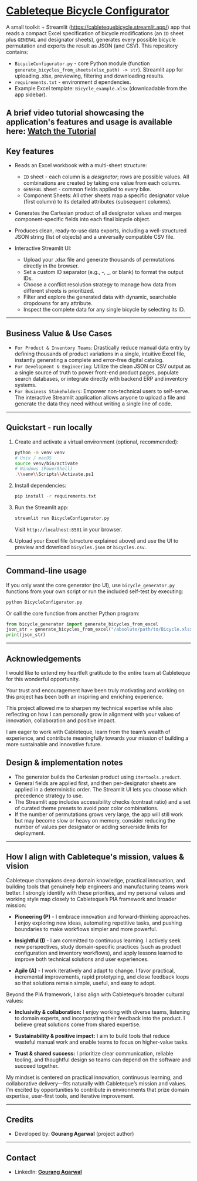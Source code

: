 # **[Cableteque Bicycle Configurator](https://cabletequebicycle.streamlit.app/)**

A small toolkit + Streamlit (https://cabletequebicycle.streamlit.app/) app that reads a compact Excel specification of bicycle modifications (an `ID` sheet plus `GENERAL` and designator sheets), generates every possible bicycle permutation and exports the result as JSON (and CSV). This repository contains:

* `BicycleConfigurator.py` - core Python module (function `generate_bicycles_from_sheets(xlsx_path) -> str`). Streamlit app for uploading .xlsx, previewing, filtering and downloading results.
* `requirements.txt` - environment d ependencies.
* Example Excel template: `Bicycle_example.xlsx` (downloadable from the app sidebar).
## A brief video tutorial showcasing the application's features and usage is available here: **[Watch the Tutorial](https://drive.google.com/file/d/1_Z6KOhkGKJjfnBUtLVUcGi14ZWTx_ep3/view?usp=sharing)**

## Key features

* Reads an Excel workbook with a multi-sheet structure:
  
  * `ID` sheet - each column is a *designator*; rows are possible values. All combinations are created by taking one value from each column.
  * `GENERAL` sheet - common fields applied to every bike.
  * Component Sheets: All other sheets map a specific designator value (first column) to its detailed attributes (subsequent columns).
* Generates the Cartesian product of all designator values and merges component-specific fields into each final bicycle object.
* Produces clean, ready-to-use data exports, including a well-structured JSON string (list of objects) and a universally compatible CSV file.
* Interactive Streamlit UI:

  * Upload your .xlsx file and generate thousands of permutations directly in the browser.
  * Set a custom ID separator (e.g., -, _, or blank) to format the output IDs.
  * Choose a conflict resolution strategy to manage how data from different sheets is prioritized.
  * Filter and explore the generated data with dynamic, searchable dropdowns for any attribute.
  * Inspect the complete data for any single bicycle by selecting its ID.

---

## Business Value & Use Cases

* `For Product & Inventory Teams`: Drastically reduce manual data entry by defining thousands of product variations in a single, intuitive Excel file, instantly generating a complete and error-free digital catalog.
* `For Development & Engineering`: Utilize the clean JSON or CSV output as a single source of truth to power front-end product pages, populate search databases, or integrate directly with backend ERP and inventory systems.
* `For Business Stakeholders`: Empower non-technical users to self-serve. The interactive Streamlit application allows anyone to upload a file and generate the data they need without writing a single line of code.

---

## Quickstart - run locally

1. Create and activate a virtual environment (optional, recommended):

   ```bash
   python -m venv venv
   # Unix / macOS
   source venv/bin/activate
   # Windows (PowerShell)
   .\\venv\\Scripts\\Activate.ps1
   ```

2. Install dependencies:

   ```bash
   pip install -r requirements.txt
   ```

3. Run the Streamlit app:

   ```bash
   streamlit run BicycleConfigurator.py
   ```

   Visit `http://localhost:8501` in your browser.

4. Upload your Excel file (structure explained above) and use the UI to preview and download `bicycles.json` or `bicycles.csv`.

---

## Command-line usage

If you only want the core generator (no UI), use `bicycle_generator.py` functions from your own script or run the included self-test by executing:

```bash
python BicycleConfigurator.py
```

Or call the core function from another Python program:

```python
from bicycle_generator import generate_bicycles_from_excel
json_str = generate_bicycles_from_excel("/absolute/path/to/Bicycle.xlsx")
print(json_str)
```

---
## Acknowledgements

I would like to extend my heartfelt gratitude to the entire team at Cableteque for this wonderful opportunity.

Your trust and encouragement have been truly motivating and working on this project has been both an inspiring and enriching experience.

This project allowed me to sharpen my technical expertise while also reflecting on how I can personally grow in alignment with your values of innovation, collaboration and positive impact.

I am eager to work with Cableteque, learn from the team’s wealth of experience, and contribute meaningfully towards your mission of building a more sustainable and innovative future.
## Design & implementation notes

* The generator builds the Cartesian product using `itertools.product`.
* General fields are applied first, and then per-designator sheets are applied in a deterministic order. The Streamlit UI lets you choose which precedence strategy to use.
* The Streamlit app includes accessibility checks (contrast ratio) and a set of curated theme presets to avoid poor color combinations.
* If the number of permutations grows very large, the app will still work but may become slow or heavy on memory, consider reducing the number of values per designator or adding serverside limits for deployment.

---

## How I align with Cableteque's mission, values & vision

Cableteque champions deep domain knowledge, practical innovation, and building tools that genuinely help engineers and manufacturing teams work better. I strongly identify with these priorities, and my personal values and working style map closely to Cableteque’s PIA framework and broader mission:

* **Pioneering (P)** - I embrace innovation and forward-thinking approaches. I enjoy exploring new ideas, automating repetitive tasks, and pushing boundaries to make workflows simpler and more powerful.

* **Insightful (I)** - I am committed to continuous learning. I actively seek new perspectives, study domain-specific practices (such as product configuration and inventory workflows), and apply lessons learned to improve both technical solutions and user experiences.

* **Agile (A)** - I work iteratively and adapt to change. I favor practical, incremental improvements, rapid prototyping, and close feedback loops so that solutions remain simple, useful, and easy to adopt.

Beyond the PIA framework, I also align with Cableteque’s broader cultural values:

* **Inclusivity & collaboration:** I enjoy working with diverse teams, listening to domain experts, and incorporating their feedback into the product. I believe great solutions come from shared expertise.

* **Sustainability & positive impact:** I aim to build tools that reduce wasteful manual work and enable teams to focus on higher-value tasks.

* **Trust & shared success:** I prioritize clear communication, reliable tooling, and thoughtful design so teams can depend on the software and succeed together.

My mindset is centered on practical innovation, continuous learning, and collaborative delivery—fits naturally with Cableteque’s mission and values. I’m excited by opportunities to contribute in environments that prize domain expertise, user-first tools, and iterative improvement.

---

## Credits

* Developed by: **Gourang Agarwal** (project author)


---

## Contact

* LinkedIn: **[Gourang Agarwal](https://www.linkedin.com/in/gourang4/)**
